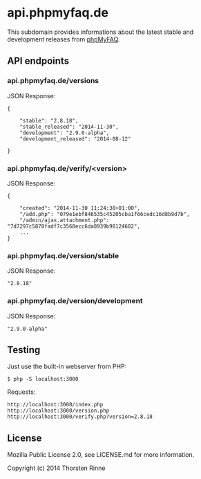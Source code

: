 # api.phpmyfaq.de

This subdomain provides informations about the latest stable and development releases from [phpMyFAQ](http://www.phpmyfaq.de).

## API endpoints

### api.phpmyfaq.de/versions

JSON Response:

    {
    
        "stable": "2.8.18",
        "stable_released": "2014-11-30",
        "development": "2.9.0-alpha",
        "development_released": "2014-08-12"
    
    }
    
### api.phpmyfaq.de/verify/&lt;version&gt;

JSON Response:

    {
    
        "created": "2014-11-30 11:24:38+01:00",
        "/add.php": "079e1ebf846535c45205cba1f66cedc16d8b9d7b",
        "/admin/ajax.attachment.php": "7d7297c5870fadf7c3568ecc6da8939b98124682",
        ...
    }
    
### api.phpmyfaq.de/version/stable

JSON Response:

    "2.8.18"

### api.phpmyfaq.de/version/development

JSON Response:

    "2.9.0-alpha"
    
## Testing

Just use the built-in webserver from PHP:
 
    $ php -S localhost:3000
    
Requests:

    http://localhost:3000/index.php
    http://localhost:3000/version.php
    http://localhost:3000/verify.php?version=2.8.18
    
## License

Mozilla Public License 2.0, see LICENSE.md for more information.

Copyright (c) 2014 Thorsten Rinne